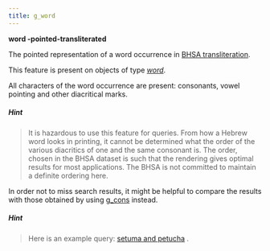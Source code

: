 ```yaml
---
title: g_word
---
```


**word -pointed-transliterated**


The pointed representation of a word occurrence in
[BHSA transliteration]({{site.shebanqw}}/BHSA-Transcription).

This feature is present on objects of type [*word*](otype).

All characters of the word occurrence are present: consonants, vowel pointing and other diacritical marks.

##### Hint
> It is hazardous to use this feature for queries. From how a Hebrew word looks in printing, it cannot be determined what the
order of the various diacritics of one and the same consonant is.
The order, chosen in the BHSA dataset is such that the rendering gives optimal results for most applications.
The BHSA is not committed to maintain a definite ordering here.

In order not to miss search results, it might be helpful to compare the results with those obtained by using
[g_cons](g_cons) instead.

##### Hint
> Here is an example query:
[setuma and petucha]({{site.shebanq}}/hebrew/text?mr=r&qw=q&iid=499) .

